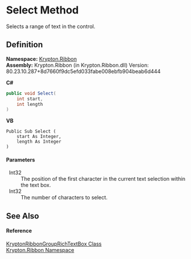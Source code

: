 # Select Method


Selects a range of text in the control.



## Definition
**Namespace:** <a href="1e9bc734-cff9-e9b8-f013-94cdac669794.md">Krypton.Ribbon</a>  
**Assembly:** Krypton.Ribbon (in Krypton.Ribbon.dll) Version: 80.23.10.287+8d7660f9dc5efd033fabe008ebfb904beab6d444

**C#**
``` C#
public void Select(
	int start,
	int length
)
```
**VB**
``` VB
Public Sub Select ( 
	start As Integer,
	length As Integer
)
```



#### Parameters
<dl><dt>  Int32</dt><dd>The position of the first character in the current text selection within the text box.</dd><dt>  Int32</dt><dd>The number of characters to select.</dd></dl>

## See Also


#### Reference
<a href="405a46a1-72b8-c818-b203-0b62cf064e57.md">KryptonRibbonGroupRichTextBox Class</a>  
<a href="1e9bc734-cff9-e9b8-f013-94cdac669794.md">Krypton.Ribbon Namespace</a>  

